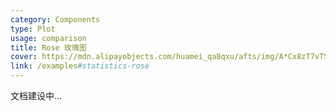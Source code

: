```yaml
---
category: Components
type: Plot
usage: comparison
title: Rose 玫瑰图
cover: https://mdn.alipayobjects.com/huamei_qa8qxu/afts/img/A*Cx8zT7vT5bUAAAAAAAAAAAAADmJ7AQ/original
link: /examples#statistics-rose
---
```


文档建设中...
